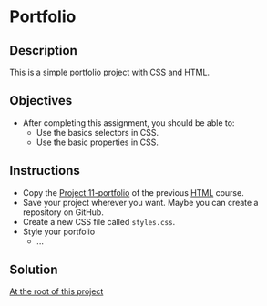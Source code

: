 # Portfolio

## Description

This is a simple portfolio project with CSS and HTML.

## Objectives

- After completing this assignment, you should be able to:
  - Use the basics selectors in CSS.
  - Use the basic properties in CSS.

## Instructions

- Copy the [Project 11-portfolio](https://github.com/ArmandoDev/html/tree/main/projects/11-portfolio) of the previous [HTML](https://github.com/ArmandoDev/html) course.
- Save your project wherever you want. Maybe you can create a repository on GitHub.
- Create a new CSS file called `styles.css`.
- Style your portfolio
  - ...

## Solution

[At the root of this project](./)
